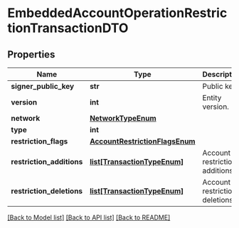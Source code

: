 # EmbeddedAccountOperationRestrictionTransactionDTO

## Properties
Name | Type | Description | Notes
------------ | ------------- | ------------- | -------------
**signer_public_key** | **str** | Public key. | 
**version** | **int** | Entity version. | 
**network** | [**NetworkTypeEnum**](NetworkTypeEnum.md) |  | 
**type** | **int** |  | 
**restriction_flags** | [**AccountRestrictionFlagsEnum**](AccountRestrictionFlagsEnum.md) |  | 
**restriction_additions** | [**list[TransactionTypeEnum]**](TransactionTypeEnum.md) | Account restriction additions. | 
**restriction_deletions** | [**list[TransactionTypeEnum]**](TransactionTypeEnum.md) | Account restriction deletions. | 

[[Back to Model list]](../README.md#documentation-for-models) [[Back to API list]](../README.md#documentation-for-api-endpoints) [[Back to README]](../README.md)


